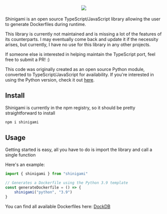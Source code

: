 <h1 align="center">
    <img src="https://raw.githubusercontent.com/shinigamilib/shinigami-py/main/assets/shinigami_logo.png" />
</h1>

Shinigami is an open source TypeScript/JavaScript library allowing the user to generate Dockerfiles during runtime.

This library is currently not maintained and is missing a lot of the features of its counterparts. I may eventually come back and update it if the necessity arises, but currently, I have no use for this library in any other projects.

If someone else is interested in helping maintain the TypeScript port, feel free to submit a PR! :)

This code was originally created as an open source Python module, converted to TypeScript/JavaScript for availability. If you're interested in using the Python version, check it out [here](https://github.com/shinigamilib/shinigami-py).

## Install

Shinigami is currently in the npm registry, so it should be pretty straightforward to install

```bash
npm i shinigami
```

## Usage

Getting started is easy, all you have to do is import the library and call a single function

Here's an example:
```typescript
import { shinigami } from "shinigami"

// Generates a Dockerfile using the Python 3.9 template
const generateDockerfile = () => {
    shinigami("python", "3.9")
}
```

You can find all available Dockerfiles here: [DockDB](https://github.com/shinigamilib/DockDB)
